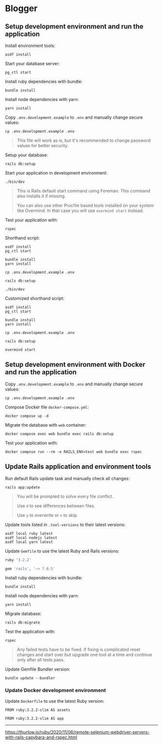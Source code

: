 # Blogger

## Setup development environment and run the application

Install environment tools:

```shell
asdf install
```

Start your database server:

```shell
pg_ctl start
```

Install ruby dependencies with bundle:

```shell
bundle install
```

Install node dependencies with yarn:

```shell
yarn install
```

Copy `.env.development.example` to `.env` and manually change secure values:

```shell
cp .env.development.example .env
```

> This file will work as is, but it's recommended to change password values for
> better security.

Setup your database:

```shell
rails db:setup
```

Start your application in development environment:

```shell
./bin/dev
```

> This is Rails default start command using Foreman. This command also installs
> it if missing.
>
> You can also use other Procfile based tools installed on your
> system like Overmind. In that case you will use `overmind start` instead.

Test your application with:

```shell
rspec
```

Shorthand script:

```shell
asdf install
pg_ctl start

bundle install
yarn install

cp .env.development.example .env

rails db:setup

./bin/dev
```

Customized shorthand script:

```shell
asdf install
pg_ctl start

bundle install
yarn install

cp .env.development.example .env

rails db:setup

overmind start
```

## Setup development environment with Docker and run the application

Copy `.env.development.example` to `.env` and manually change secure values:

```shell
cp .env.development.example .env
```

Compose Docker file `docker-compose.yml`:

```shell
docker compose up -d
```

Migrate the database with `web` container:

```shell
docker compose exec web bundle exec rails db:setup
```

Test your application with:

```shell
docker compose run --rm -e RAILS_ENV=test web bundle exec rspec
```

## Update Rails application and environment tools

Run default Rails update task and manually check all changes:

```shell
rails app:update
```

> You will be prompted to solve every file conflict.
>
> Use `d` to see differences between files.
>
> Use `y` to overwrite or `n` to skip.

Update tools listed in `.tool-versions` to their latest versions:

```shell
asdf local ruby latest
asdf local nodejs latest
asdf local yarn latest
```

Update `Gemfile` to use the latest Ruby and Rails versions:

```ruby
ruby '3.2.2'

gem 'rails', '~> 7.0.5'
```

Install ruby dependencies with bundle:

```shell
bundle install
```

Install node dependencies with yarn:

```shell
yarn install
```

Migrate database:

```shell
rails db:migrate
```

Test the application with:

```shell
rspec
```

> Any failed tests have to be fixed. If fixing is complicated reset changes and
> start over but upgrade one tool at a time and continue only after all tests
> pass.

Update Gemfile Bundler version:

```shell
bundle update --bundler
```

### Update Docker development environment

Update `Dockerfile` to use the latest Ruby version:

```shell
FROM ruby:3.2.2-slim AS assets

FROM ruby:3.2.2-slim AS app
```

---

https://thurlow.io/ruby/2020/11/06/remote-selenium-webdriver-servers-with-rails-capybara-and-rspec.html
